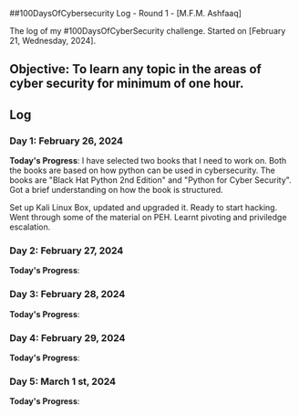 ##100DaysOfCybersecurity Log - Round 1 - [M.F.M. Ashfaaq]

The log of my #100DaysOfCyberSecurity challenge. Started on [February 21, Wednesday, 2024].

## Objective: To learn any topic in the areas of cyber security for minimum of one hour.

## Log 
### Day 1: February 26, 2024

**Today's Progress**: I have selected two books that I need to work on. Both the books are based on how python can be used in cybersecurity. The books are "Black Hat Python 2nd Edition" and "Python for Cyber Security". Got a brief understanding on how the book is structured.

Set up Kali Linux Box, updated and upgraded it. Ready to start hacking. Went through some of the material on PEH. Learnt pivoting and priviledge escalation.


### Day 2: February 27, 2024

**Today's Progress**: 



### Day 3: February 28, 2024

**Today's Progress**: 



### Day 4: February 29, 2024

**Today's Progress**: 



### Day 5: March 1 st, 2024

**Today's Progress**: 







